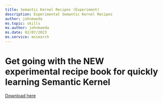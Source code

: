 ```yaml
---
title: Semantic Kernel Recipes (Experiment)
description: Experimental Semantic Kernel Recipes 
author: johnmaeda
ms.topic: skills
ms.author: johnmaeda
ms.date: 02/07/2023
ms.service: mssearch
---
```


# Get going with the NEW experimental recipe book for quickly learning Semantic Kernel

[Download here](../media/SK-Recipes.zip)